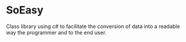 # SoEasy
Class library using c# to facilitate the conversion of data into a readable way the programmer and to the end user.
